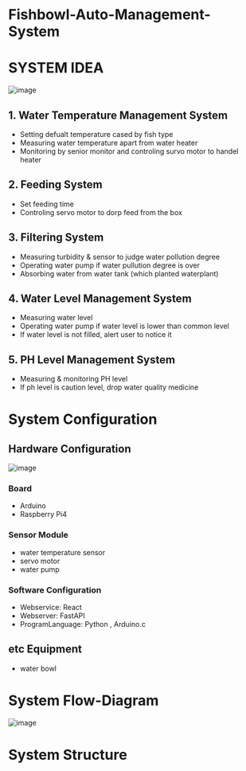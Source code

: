 # Fishbowl-Auto-Management-System


# SYSTEM IDEA

![image](https://user-images.githubusercontent.com/81907470/197466414-c1bfe1f7-9bcd-4f10-b52c-d9b15ba873e8.png)


## 1. Water Temperature Management System

  - Setting defualt temperature cased by fish type
  - Measuring water temperature apart from water heater
  - Monitoring by senior monitor and controling survo motor to handel heater
  
## 2. Feeding System

  - Set feeding time
  - Controling servo motor to dorp feed from the box
  
## 3. Filtering System

  - Measuring turbidity & sensor to judge water pollution degree
  - Operating water pump if water pullution degree is over
  - Absorbing water from water tank (which planted waterplant)
  
## 4. Water Level Management System

  - Measuring water level
  - Operating water pump if water level is lower than common level
  - If water level is not filled, alert user to notice it

## 5. PH Level Management System

 - Measuring & monitoring PH level
 - If ph level is caution level, drop water quality medicine

# System Configuration

## Hardware Configuration

![image](https://user-images.githubusercontent.com/81907470/204811618-90469649-6c7b-46e3-becd-3fb59f42ca7a.png)

### Board

- Arduino
- Raspberry Pi4

### Sensor Module

- water temperature sensor
- servo motor
- water pump

### Software Configuration

- Webservice: React
- Webserver: FastAPI
- ProgramLanguage: Python , Arduino.c



## etc Equipment

- water bowl


# System Flow-Diagram

![image](https://user-images.githubusercontent.com/81907470/204813416-28406883-f15b-4c4a-b242-8efc1b20fb94.png)

# System Structure




